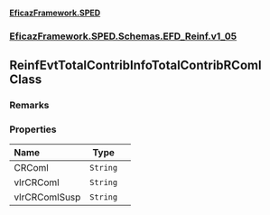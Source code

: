 #### [EficazFramework.SPED](EficazFrameworkSPED.md 'EficazFramework SPED')
### [EficazFramework.SPED.Schemas.EFD_Reinf.v1_05](EficazFramework.SPED.Schemas.EFD_Reinf.v1_05.md 'EficazFramework.SPED.Schemas.EFD_Reinf.v1_05')

## ReinfEvtTotalContribInfoTotalContribRComl Class

### Remarks
### Properties

| Name | Type | |
| :--- | :---: | :--- |
| CRComl | `String` |  |
| vlrCRComl | `String` |  |
| vlrCRComlSusp | `String` |  |
